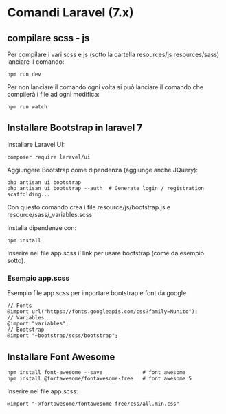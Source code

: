 # Comandi Laravel (7.x)

## compilare scss - js 
Per compilare i vari scss e js (sotto la cartella resources/js resources/sass)  lanciare il comando:
``` 
npm run dev
``` 
Per non lanciare il comando ogni volta si può lanciare il comando che compilerà i file ad ogni modifica:
``` 
npm run watch
``` 

## Installare Bootstrap in laravel 7
Installare Laravel UI:
``` 
composer require laravel/ui
``` 

Aggiungere Bootstrap come dipendenza (aggiunge anche JQuery):
``` 
php artisan ui bootstrap 
php artisan ui bootstrap --auth  # Generate login / registration scaffolding...
``` 
Con questo comando crea i file resource/js/bootstrap.js e resource/sass/_variables.scss

Installa dipendenze con:
``` 
npm install 
``` 
Inserire nel file app.scss il link per usare bootstrap (come da esempio sotto).

### Esempio app.scss
Esempio file app.scss per importare bootstrap e font da google
``` 
// Fonts
@import url("https://fonts.googleapis.com/css?family=Nunito");
// Variables
@import "variables";
// Bootstrap
@import "~bootstrap/scss/bootstrap";
``` 

## Installare Font Awesome
``` 
npm install font-awesome --save             # font awesome
npm install @fortawesome/fontawesome-free   # font awesome 5 
``` 

Inserire nel file app.scss:
``` 
@import "~@fortawesome/fontawesome-free/css/all.min.css"
``` 
